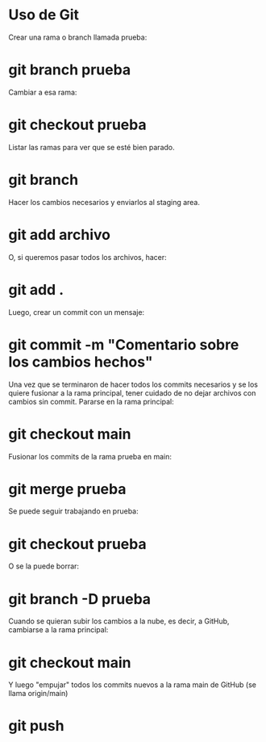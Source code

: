 # Uso de Git

 Crear una rama o branch llamada prueba:

#    git branch prueba

Cambiar a esa rama:

#   git checkout prueba

Listar las ramas para ver que se esté bien parado.

 #   git branch

Hacer los cambios necesarios y enviarlos al staging area.

  #  git add archivo

O, si queremos pasar todos los archivos, hacer:

 #   git add .

Luego, crear un commit con un mensaje:

 #   git commit -m "Comentario sobre los cambios hechos"

Una vez que se terminaron de hacer todos los commits necesarios y se los quiere fusionar a la rama principal, tener cuidado de no dejar archivos con cambios sin commit. Pararse en la rama principal:

#    git checkout main

Fusionar los commits de la rama prueba en main:

 #   git merge prueba

Se puede seguir trabajando en prueba:

  #  git checkout prueba

O se la puede borrar:

   # git branch -D prueba

Cuando se quieran subir los cambios a la nube, es decir, a GitHub, cambiarse a la rama principal:

   # git checkout main

Y luego "empujar" todos los commits nuevos a la rama main de GitHub (se llama origin/main)

   # git push